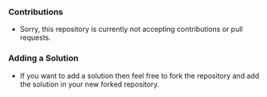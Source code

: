 ### Contributions
- Sorry, this repository is currently not accepting contributions or pull requests.

### Adding a Solution
- If you want to add a solution then feel free to fork the repository and add the solution in your new forked repository.

